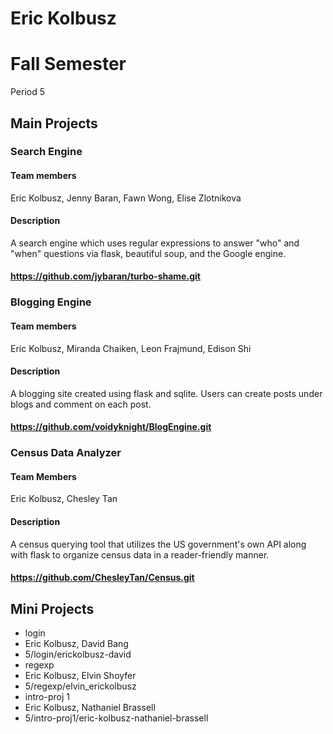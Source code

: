 Eric Kolbusz
==========

# Fall Semester
Period 5

## Main Projects

### Search Engine
#### Team members
Eric Kolbusz, Jenny Baran, Fawn Wong, Elise Zlotnikova
#### Description
A search engine which uses regular expressions to answer "who" and "when" questions via flask, beautiful soup, and the Google engine.
#### https://github.com/jybaran/turbo-shame.git

### Blogging Engine
#### Team members
Eric Kolbusz, Miranda Chaiken, Leon Frajmund, Edison Shi
#### Description
A blogging site created using flask and sqlite. Users can create posts under blogs and comment on each post.
#### https://github.com/voidyknight/BlogEngine.git

### Census Data Analyzer
#### Team Members
Eric Kolbusz, Chesley Tan
#### Description
A census querying tool that utilizes the US government's own API along with flask to organize census data in a reader-friendly manner.
#### https://github.com/ChesleyTan/Census.git

## Mini Projects

 * login
  * Eric Kolbusz, David Bang
  * 5/login/erickolbusz-david
 * regexp
  * Eric Kolbusz, Elvin Shoyfer
  * 5/regexp/elvin_erickolbusz
 * intro-proj 1
  * Eric Kolbusz, Nathaniel Brassell  
  * 5/intro-proj1/eric-kolbusz-nathaniel-brassell
